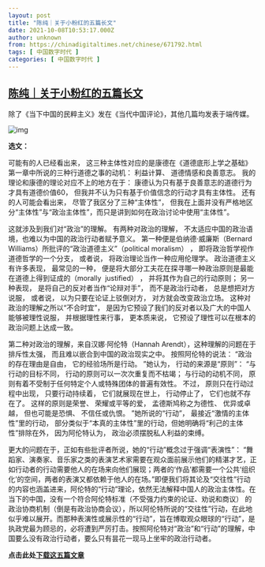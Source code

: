 ```yaml
---
layout: post
title: "陈纯｜关于小粉红的五篇长文"
date: 2021-10-08T10:53:17.000Z
author: unknown
from: https://chinadigitaltimes.net/chinese/671792.html
tags: [ 中国数字时代 ]
categories: [ 中国数字时代 ]
---
```

<!--1633690397000-->
[陈纯｜关于小粉红的五篇长文](https://chinadigitaltimes.net/chinese/671792.html)
------

<div>
<p>除了《当下中国的民粹主义》发在《当代中国评论》，其他几篇均发表于端传媒。</p><p><img src="https://mmbiz.qpic.cn/mmbiz_jpg/CDbIOLv1K1agyC6gtlUmPf6ibD9DibGM1ch283Kvs8RvicKmIQlSxnZBSzKibs4TKbXia0C5pePukLpoM7KRstrbffQ/640" alt="img" /></p><p><strong>选文：</strong></p><p>可能有的⼈已经看出来， 这三种主体性对应的是康德在《道德底形上学之基础》 第⼀章中所说的三种⾏道德之事的动机： 利益计算、 道德情感和良善意志。 我的理论和康德的理论对应不上的地⽅在于： 康德认为只有基于良善意志的道德⾏为才具有道德价值60， 但我并不认为只有基于价值信念的⾏动才具有主体性。 还有的⼈可能会看出来， 尽管了我区分了三种“主体性”， 但我在上⾯并没有严格地区分“主体性”与“政治主体性”，⽽只是讲到如何在政治讨论中使⽤“主体性”。</p><p>这就涉及到我们对“政治”的理解。 有两种对政治的理解， 不太适应中国的政治语境，也难以为中国的政治⾏动者赋予意义。 第⼀种便是伯纳德·威廉斯（Bernard Williams）所批评的“政治道德主义”（political moralism） ， 即将政治哲学视作道德哲学的⼀个分⽀， 或者说， 将政治理论当作⼀种应⽤伦理学。 政治道德主义有许多表现， 最常⻅的⼀种， 便是将⼤部分⼯夫花在探寻哪⼀种政治原则是最能在道德上得到证成的（morally  justified） ， 并将其作为⾃⼰的⾏动原则； 另⼀种表现， 是将⾃⼰的反对者当作“论辩对⼿”， ⽽不是政治⾏动者， 总是想把对⽅说服， 或者说， 以为只要在论证上驳倒对⽅， 对⽅就会改变政治⽴场。 这种对政治的理解之所以“不合时宜”， 是因为它预设了我们的反对者以及⼴⼤的中国⼈能够被理性说服， 并根据理性来⾏事， 更本质来说， 它预设了理性可以在根本的政治问题上达成⼀致。</p><p>第⼆种对政治的理解，来⾃汉娜·阿伦特（Hannah Arendt），这种理解的问题在于排斥性太强， ⽽且难以嵌合到中国的政治现实之中。 按照阿伦特的说法： “政治的存在理由是⾃由， 它的经验场所是⾏动。 ”她认为， ⾏动的来源是“原则”： “与⾏动的⽬标不同， ⾏动的原则可以⼀次次重复⽽不枯竭； 与⾏动的动机不同， 原则有着不受制于任何特定个⼈或特殊团体的普遍有效性。 不过， 原则只在⾏动过程中出现， 只要⾏动持续着， 它们就展现在世上， ⾏动停⽌了， 它们也就不存在了。 这样的原则是荣誉、 荣耀或平等的爱， 孟德斯鸠称之为德性、 优异或卓越， 但也可能是恐惧、 不信任或仇恨。 ”她所说的“⾏动”， 最接近“激情的主体性”⾥的⾏动， 部分类似于“本真的主体性”⾥的⾏动，但她明确将“利⼰的主体性”排除在外， 因为阿伦特认为， 政治必须摆脱私⼈利益的束缚。</p><p>更⼤的问题在于，正如有些批评者所说，她的“⾏动”概念过于强调“表演性”： “舞蹈家、演奏家、⾳乐家之类的表演艺术家需要在观众⾯前展示他们的精湛才艺，正如⾏动者的⾏动需要他⼈的在场来向他们展现；两者的‘作品’都需要⼀个公共‘组织化’的空间，两者的表演⼜都依赖于他⼈的在场。”即便我们将其论及“交往性”⾏动的内容也涵盖进来，阿伦特的“⾏动”理论，依然⽆法解释中国⼈的政治主体性。在当下的中国，没有⼀个符合阿伦特标准（不受强⼒约束的论证、劝说和商议） 的政治协商机制（倒是有政治协商会议），所以阿伦特所说的“交往性”⾏动，在此地似乎难以展开。而那种表演性或展示性的“⾏动”，旨在博取观众眼球的“⾏动”，是执政党最为顾忌的，必将遭到严厉打击。按照阿伦特对“政治”和“⾏动”的理解，中国要么没有政治⾏动者，要么只有昙花⼀现⻢上坐牢的政治⾏动者。</p><p><strong>点击此处<a href="https://chinadigitaltimes.net/chinese/files/2021/10/论小粉红.pdf" title="下载这五篇文章">下载这五篇文章</a></strong></p>
</div>
